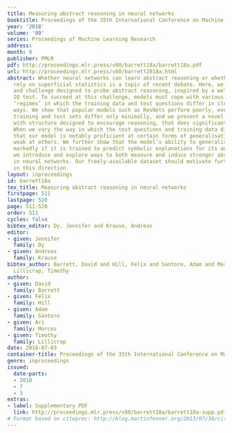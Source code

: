```yaml
---
title: Measuring abstract reasoning in neural networks
booktitle: Proceedings of the 35th International Conference on Machine Learning
year: '2018'
volume: '80'
series: Proceedings of Machine Learning Research
address: 
month: 0
publisher: PMLR
pdf: http://proceedings.mlr.press/v80/barrett18a/barrett18a.pdf
url: http://proceedings.mlr.press/v80/barrett2018a.html
abstract: Whether neural networks can learn abstract reasoning or whether they merely
  rely on superficial statistics is a topic of recent debate. Here, we propose a dataset
  and challenge designed to probe abstract reasoning, inspired by a well-known human
  IQ test. To succeed at this challenge, models must cope with various generalisation
  ’regimes’ in which the training data and test questions differ in clearly-defined
  ways. We show that popular models such as ResNets perform poorly, even when the
  training and test sets differ only minimally, and we present a novel architecture,
  with structure designed to encourage reasoning, that does significantly better.
  When we vary the way in which the test questions and training data differ, we find
  that our model is notably proficient at certain forms of generalisation, but notably
  weak at others. We further show that the model’s ability to generalise improves
  markedly if it is trained to predict symbolic explanations for its answers. Altogether,
  we introduce and explore ways to both measure and induce stronger abstract reasoning
  in neural networks. Our freely-available dataset should motivate further progress
  in this direction.
layout: inproceedings
id: barrett18a
tex_title: Measuring abstract reasoning in neural networks
firstpage: 511
lastpage: 520
page: 511-520
order: 511
cycles: false
bibtex_editor: Dy, Jennifer and Krause, Andreas
editor:
- given: Jennifer
  family: Dy
- given: Andreas
  family: Krause
bibtex_author: Barrett, David and Hill, Felix and Santoro, Adam and Morcos, Ari and
  Lillicrap, Timothy
author:
- given: David
  family: Barrett
- given: Felix
  family: Hill
- given: Adam
  family: Santoro
- given: Ari
  family: Morcos
- given: Timothy
  family: Lillicrap
date: 2018-07-03
container-title: Proceedings of the 35th International Conference on Machine Learning
genre: inproceedings
issued:
  date-parts:
  - 2018
  - 7
  - 3
extras:
- label: Supplementary PDF
  link: http://proceedings.mlr.press/v80/barrett18a/barrett18a-supp.pdf
# Format based on citeproc: http://blog.martinfenner.org/2013/07/30/citeproc-yaml-for-bibliographies/
---
```

